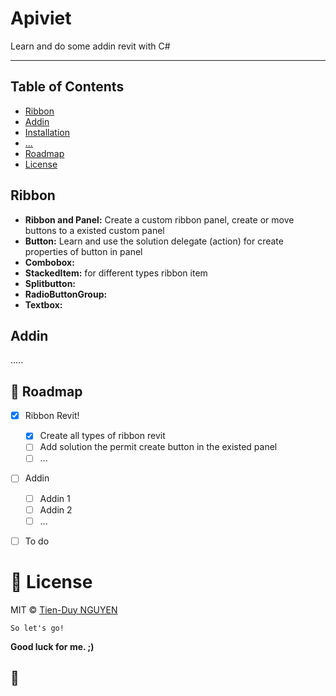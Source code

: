 # **Apiviet**

Learn and do some addin revit with C#

---

## Table of Contents
- [Ribbon](#ribbon)
- [Addin](#addin)
- [Installation](#installation)
- [...](#...)
- [Roadmap](#roadmap)
- [License](#license)


<a name="ribbon"></a>
## Ribbon
- **Ribbon and Panel:** Create a custom ribbon panel, create or move buttons to a existed custom panel
- **Button:** Learn and use the solution delegate (action) for create properties of button in panel 
- **Combobox:**
- **StackedItem:** for different types ribbon item
- **Splitbutton:**
- **RadioButtonGroup:** 
- **Textbox:**



<a name="addin"></a>
## Addin
.....




<a name="roadmap"></a>
## :crystal_ball: Roadmap

- [x] Ribbon Revit!
  - [x] Create all types of ribbon revit
  - [ ] Add solution the permit create button in the existed panel 
  - [ ] ...
- [ ] Addin
  - [ ] Addin 1
  - [ ] Addin 2
  - [ ] ...
- [ ] To do



<a name="license"></a>
# :scroll: License

MIT © [Tien-Duy NGUYEN](https://github.com/TienDuyNGUYEN)


```So let's go!``` 

**Good luck for me. ;)**

:baby_chick:
---
